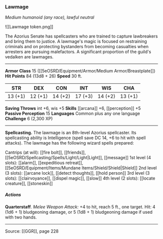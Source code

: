 ### Lawmage
_Medium humanoid (any race), lawful neutral_

![[Lawmage token.png]]

The Azorius Senate has spellcasters who are trained to capture lawbreakers and bring them to justice. A lawmage's magic is focused on restraining criminals and on protecting bystanders from becoming casualties when arresters are pursuing malefactors. A significant proportion of the guild's vedalken are lawmages.






---

**Armor Class** 15 ([[5eOSRD/Equipment/Armor/Medium Armor/Breastplate]])
**Hit Points** 84 (13d8 + 26)
**Speed** 30 ft.

| STR     | DEX     | CON     | INT     | WIS     | CHA     |
|---------|---------|---------|---------|---------|---------|
| 13 (+1) | 12 (+1) | 14 (+2) | 17 (+3) | 14 (+2) | 13 (+1) |

**Saving Throws** int +6, wis +5
**Skills** [[arcana]] +6, [[perception]] +5
**Passive Perception** 15
**Languages** Common plus any one language
**Challenge** 6 (2,300 XP)

---

**Spellcasting.** The lawmage is an 8th-level Azorius spellcaster. Its spellcasting ability is Intelligence (spell save DC 14, +6 to hit with spell attacks). The lawmage has the following wizard spells prepared:

Cantrips (at will): [[fire bolt]], [[friends]], [[5eOSRD/Spellcasting/Spells/Light/Light|Light]], [[message]]
1st level (4 slots): [[alarm]], [[expeditious retreat]], [[5eOSRD/Equipment/Items/Mundane Items/Shield/Shield|Shield]]
2nd level (3 slots): [[arcane lock]], [[detect thoughts]], [[hold person]]
3rd level (3 slots): [[clairvoyance]], [[dispel magic]], [[slow]]
4th level (2 slots): [[locate creature]], [[stoneskin]]

##### Actions
**Quarterstaff**. _Melee Weapon Attack:_ +4 to hit, reach 5 ft., one target. Hit: 4 (1d6 + 1) bludgeoning damage, or 5 (1d8 + 1) bludgeoning damage if used with two hands.


---

Source: [[GGR]], page 228